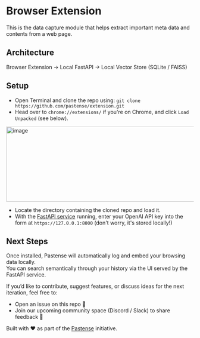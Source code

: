 # Browser Extension
This is the data capture module that helps extract important meta data and contents from a web page.

## Architecture
Browser Extension → Local FastAPI → Local Vector Store (SQLite / FAISS)

## Setup 
- Open Terminal and clone the repo using: `git clone https://github.com/pastense/extension.git`
- Head over to `chrome://extensions/` if you're on Chrome, and click `Load Unpacked` (see below).
<img width="524" height="201" alt="image" src="https://github.com/user-attachments/assets/960a15be-42bd-4075-a7ff-3b9bbe71fb47" />

- Locate the directory containing the cloned repo and load it.
- With the [FastAPI service](https://github.com/pastense/fastapi) running, enter your OpenAI API key into the form at `https://127.0.0.1:8000` (don't worry, it's stored locally!) 

## Next Steps
Once installed, Pastense will automatically log and embed your browsing data locally.  
You can search semantically through your history via the UI served by the FastAPI service.

If you’d like to contribute, suggest features, or discuss ideas for the next iteration, feel free to:
- Open an issue on this repo 🧠  
- Join our upcoming community space (Discord / Slack) to share feedback 💬  

Built with ❤️ as part of the [Pastense](https://github.com/pastense) initiative.
